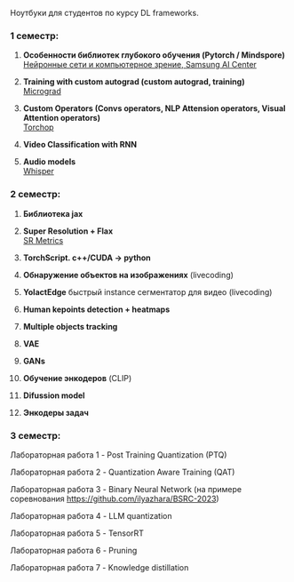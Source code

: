 Ноутбуки для студентов по курсу DL frameworks.

### 1 семестр:

1) **Особенности библиотек глубокого обучения (Pytorch / Mindspore)**   
[Нейронные сети и компьютерное зрение, Samsung AI Center](https://stepik.org/course/50352/info)

2) **Training with custom autograd (custom autograd, training)**  
[Micrograd](https://github.com/karpathy/micrograd)


3) **Custom Operators (Convs operators, NLP Attension operators, Visual Attention operators)**  
[Torchop](https://github.com/Renovamen/torchop)

4) **Video Classification with RNN**

5) **Audio models**  
[Whisper](https://www.youtube.com/watch?v=AwJf8aQfChE&t=2170s)

### 2 семестр:

1) **Библиотека jax**

2) **Super Resolution + Flax**  
[SR Metrics](https://videoprocessing.ai/metrics/ways-of-cheating-on-popular-objective-metrics.html) 

3) **TorchScript. c++/CUDA -> python**

4) **Обнаружение объектов на изображениях** (livecoding)

5) **YolactEdge** быстрый instance сегментатор для видео (livecoding)

6) **Human kepoints detection + heatmaps**

7) **Multiple objects tracking**

8) **VAE**

9) **GANs**

10) **Обучение энкодеров** (CLIP)

11) **Difussion model**

12) **Энкодеры задач**

### 3 семестр:

Лабораторная работа 1 - Post Training Quantization (PTQ)

Лабораторная работа 2 - Quantization Aware Training (QAT)

Лабораторная работа 3 - Binary Neural Network (на примере соревнования https://github.com/ilyazhara/BSRC-2023)

Лабораторная работа 4 - LLM quantization

Лабораторная работа 5 - TensorRT

Лабораторная работа 6 - Pruning

Лабораторная работа 7 - Knowledge distillation

